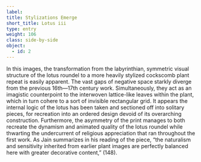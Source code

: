 ```yaml
---
label:
title: Stylizations Emerge
short_title: Lotus iii
type: entry
weight: 106
class: side-by-side
object:
  - id: 2
---
```

In this images, the transformation from the labyrinthian, symmetric visual structure of the lotus roundel to a more heavily stylized cockscomb plant repeat is easily apparent. The vast gaps of negative space starkly diverge from the previous 16th—17th century work. Simultaneously, they act as an imagistic counterpoint to the interwoven lattice-like leaves within the plant, which in turn cohere to a sort of invisible rectangular grid. It appears the internal logic of the lotus has been taken and sectioned off into solitary pieces, for recreation into an ordered design devoid of its overarching construction. Furthermore, the asymmetry of the print manages to both recreate the dynamism and animated quality of the lotus roundel while thwarting the undercurrent of religious appreciation that ran throughout the first work. As Jain summarizes in his reading of the piece, “the naturalism and sensitivity inherited from earlier plant images are perfectly balanced here with greater decorative content,” (148).
